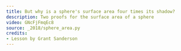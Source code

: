 ```yaml
---
title: But why is a sphere's surface area four times its shadow?
description: Two proofs for the surface area of a sphere
video: GNcFjFmqEc8
source: _2018/sphere_area.py
credits:
- Lesson by Grant Sanderson
---
```

